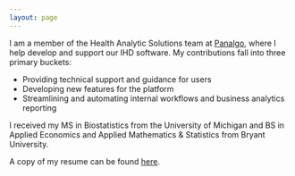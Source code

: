 ```yaml
---
layout: page
---
```


I am a member of the Health Analytic Solutions team at [Panalgo](https://panalgo.com/), where I help develop and support our IHD software. My contributions fall into three primary buckets:

- Providing technical support and guidance for users
- Developing new features for the platform
- Streamlining and automating internal workflows and business analytics reporting

I received my MS in Biostatistics from the University of Michigan and BS in Applied Economics and Applied Mathematics &amp; Statistics from Bryant University.

A copy of my resume can be found [here](/assets/res.pdf).
